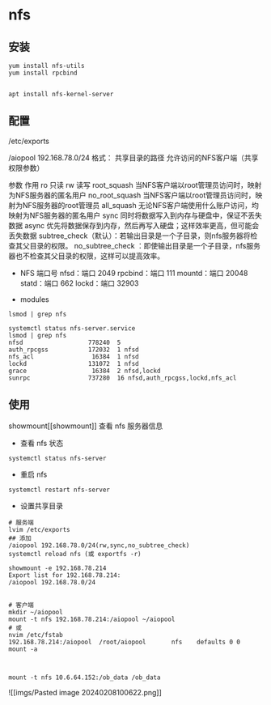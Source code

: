 # nfs 

## 安装
```
yum install nfs-utils
yum install rpcbind


apt install nfs-kernel-server
```

## 配置
/etc/exports

/aiopool 192.168.78.0/24
格式： 共享目录的路径 允许访问的NFS客户端（共享权限参数）

参数	作用
ro	只读
rw	读写
root_squash	当NFS客户端以root管理员访问时，映射为NFS服务器的匿名用户
no_root_squash	当NFS客户端以root管理员访问时，映射为NFS服务器的root管理员
all_squash	无论NFS客户端使用什么账户访问，均映射为NFS服务器的匿名用户
sync	同时将数据写入到内存与硬盘中，保证不丢失数据
async	优先将数据保存到内存，然后再写入硬盘；这样效率更高，但可能会丢失数据
subtree_check（默认）：若输出目录是一个子目录，则nfs服务器将检查其父目录的权限。
no_subtree_check ：即使输出目录是一个子目录，nfs服务器也不检查其父目录的权限，这样可以提高效率。

- NFS 端口号
nfsd：端口 2049 
rpcbind：端口 111
mountd：端口 20048
statd：端口 662
lockd：端口 32903

- modules

```shell
lsmod | grep nfs

systemctl status nfs-server.service
lsmod | grep nfs
nfsd                  778240  5
auth_rpcgss           172032  1 nfsd
nfs_acl                16384  1 nfsd
lockd                 131072  1 nfsd
grace                  16384  2 nfsd,lockd
sunrpc                737280  16 nfsd,auth_rpcgss,lockd,nfs_acl
```

## 使用
showmount[[showmount]] 查看 nfs 服务器信息
- 查看 nfs 状态
```shell
systemctl status nfs-server
```

- 重启 nfs

```shell
systemctl restart nfs-server
```

- 设置共享目录

```shell
# 服务端
lvim /etc/exports
## 添加 
/aiopool 192.168.78.0/24(rw,sync,no_subtree_check)
systemctl reload nfs (或 exportfs -r)

showmount -e 192.168.78.214
Export list for 192.168.78.214:
/aiopool 192.168.78.0/24


# 客户端
mkdir ~/aiopool
mount -t nfs 192.168.78.214:/aiopool ~/aiopool
# 或
nvim /etc/fstab
192.168.78.214:/aiopool  /root/aiopool       nfs    defaults 0 0
mount -a



mount -t nfs 10.6.64.152:/ob_data /ob_data
```

![[imgs/Pasted image 20240208100622.png]]
